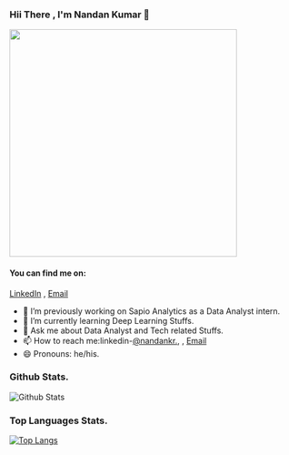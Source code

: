 ### Hii There , I'm Nandan Kumar 👋


<img src="https://i.imgur.com/8MupZHY.gif" width="400px" />

#### You can find me on:
  [LinkedIn](https://www.linkedin.com/in/nandan-kumar-b7342714a/) , [Email](mailto:nandankr.43@gmail.com)
  

- 🔭 I’m previously working on Sapio Analytics as a Data Analyst intern.
- 🌱 I’m currently learning Deep Learning Stuffs.
- 💬 Ask me about Data Analyst and Tech related Stuffs.
- 📫 How to reach me:linkedin-[@nandankr.](https://www.linkedin.com/in/nandan-kumar-b7342714a/), , [Email](mailto:nandankr.43@gmail.com)
- 😄 Pronouns: he/his.

### Github Stats.

![Github Stats](https://github-readme-stats.vercel.app/api?username=9717&&show_icons=true&title_color=ffffff&icon_color=bb2acf&text_color=daf7dc&bg_color=138D75)

### Top Languages Stats.
[![Top Langs](https://github-readme-stats.vercel.app/api/top-langs/?username=9717&display=python&hide=html&&show_icons=true&title_color=ffffff&icon_color=bb2acf&text_color=daf7dc&bg_color=138D75)](https://github.com/9717/github-stats)


